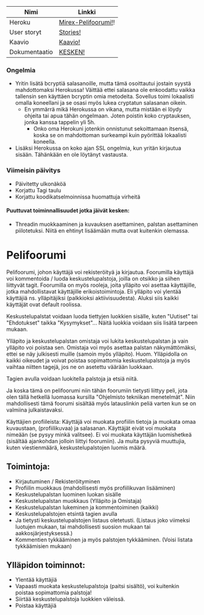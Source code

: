 Nimi | Linkki
-|-
Heroku | [Mirex-Pelifoorumi!](https://mirex-pelifoorumi.herokuapp.com/)!
User storyt | [Stories!](https://github.com/Mirex97/Pelifoorumi/blob/master/documentation/UserStories.md)
Kaavio | [Kaavio!](https://raw.githubusercontent.com/Mirex97/Pelifoorumi/master/documentation/Tietokanta.png)
Dokumentaatio | [KESKEN!](https://github.com/Mirex97/Pelifoorumi/blob/master/documentation/Dokumentaatio.md)

### Ongelmia


- Yritin lisätä bcryptiä salasanoille, mutta tämä osoittautui jostain syystä mahdottomaksi Herokussa! Väittää ettei salasana ole enkoodattu vaikka tallensin sen käyttäen bcryptin omia metodeita. Sovellus toimi lokaalisti omalla koneellani ja se osasi myös lukea cryptatun salasanan oikein.
  - En ymmärrä mikä Herokussa on vikana, mutta mistään ei löydy ohjeita tai apua tähän ongelmaan. Joten poistin koko cryptauksen, jonka kanssa tappelin yli 5h. 
    - Onko oma Herokuni jotenkin onnistunut sekoittamaan itsensä, koska se on mahdottoman surkeampi kuin pyörittää lokaalisti koneella.
- Lisäksi Herokussa on koko ajan SSL ongelmia, kun yritän kirjautua sisään. Tähänkään en ole löytänyt vastausta.

### Viimeisin päivitys
- Päivitetty ulkonäköä
- Korjattu Tagi taulu
- Korjattu koodikatselmoinnissa huomattuja virheitä

#### Puuttuvat toiminnallisuudet jotka jäivät kesken:
- Threadin muokkaaminen ja kuvauksen asettaminen, palstan asettaminen piilotetuksi. Niitä en ehtinyt lisäämään mutta ovat kuitenkin olemassa. 

# Pelifoorumi
Pelifoorumi, johon käyttäjä voi rekisteröityä ja kirjautua. Foorumilla käyttäjä voi kommentoida / luoda keskustelupalstoja, joilla on
otsikko ja siihen liittyvät tagit. Foorumilla on myös rooleja, joita ylläpito voi asettaa käyttäjille, jotka mahdollistavat käyttäjille
erikoistoimintoja. Eli ylläpito voi ylentää käyttäjiä ns. ylläpitäjiksi (palkkioksi aktiivisuudesta). Aluksi siis kaikki käyttäjät ovat
default roolissa.

Keskustelupalstat voidaan luoda tiettyjen luokkien sisälle, kuten "Uutiset" tai "Ehdotukset" taikka "Kysymykset"... Näitä luokkia
voidaan siis lisätä tarpeen mukaan.

Ylläpito ja keskustelupalstan omistaja voi lukita keskustelupalstan ja vain ylläpito voi poistaa sen. Omistaja voi myös asettaa palstan
näkymättömäksi, ettei se näy julkisesti muille (samoin myös ylläpito). Huom. Ylläpidolla on kaikki oikeudet ja voivat poistaa
sopimattomia keskustelupalstoja ja myös vaihtaa niitten tagejä, jos ne on asetettu väärään luokkaan.

Tagien avulla voidaan luokitella palstoja ja etsiä niitä.

Ja koska tämä on pelifoorumi niin tähän foorumiin tietysti liittyy peli, jota olen tällä hetkellä luomassa kursilla "Ohjelmisto
tekniikan menetelmät". Niin mahdollisesti tämä foorumi sisältää myös latauslinkin peliä varten kun se on valmiina julkaistavaksi.

Käyttäjien profiileista: Käyttäjä voi muokata profiilin tietoja ja muokata omaa kuvaustaan, (profiilikuvaa) ja salasanan. Käyttäjät
eivät voi muokata nimeään (se pysyy minkä valitsee). Ei voi muokata käyttäjän luomishetkeä (sisältää ajankohdan jolloin liittyi
foorumiin). Ja muita pysyviä muuttujia, kuten viestienmäärä, keskustelupalstojen luomis määrä.

## Toimintoja:

- Kirjautuminen / Rekisteröityminen
- Profiilin muokkaus (mahdollisesti myös profiilikuvan lisääminen)
- Keskustelupalstan luominen luokan sisälle
- Keskustelupalstan muokkaus (Ylläpito ja Omistaja)
- Keskustelupalstan lukeminen ja kommentoiminen (kaikki)
- Keskustelupalstojen etsintä tagien avulla
- Ja tietysti keskustelupalstojen listaus oletetusti. (Listaus joko viimeksi luotujen mukaan, tai mahdollisesti suosion mukaan tai
aakkosjärjestyksessä.)
- Kommentien tykkääminen ja myös palstojen tykkääminen. (Voisi listata tykkäämisien mukaan)

## Ylläpidon toiminnot:
- Ylentää käyttäjiä
- Vapaasti muokata keskustelupalstoja (paitsi sisältö), voi kuitenkin poistaa sopimattomia palstoja!
- Siirtää keskustelupalstoja luokkien väleissä.
- Poistaa käyttäjiä
